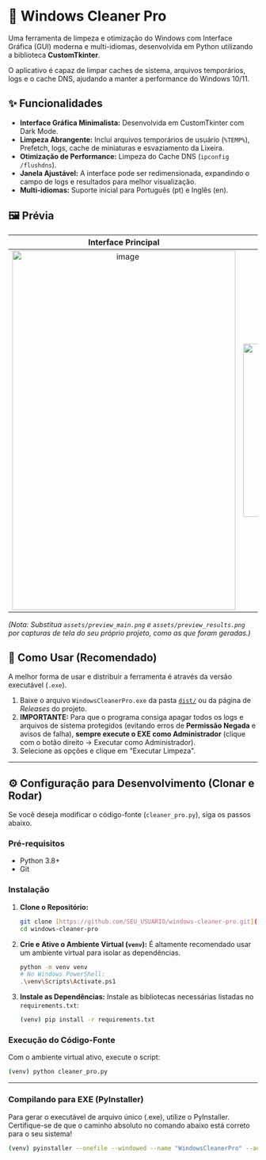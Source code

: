 # 🧹 Windows Cleaner Pro

Uma ferramenta de limpeza e otimização do Windows com Interface Gráfica (GUI) moderna e multi-idiomas, desenvolvida em Python utilizando a biblioteca **CustomTkinter**.

O aplicativo é capaz de limpar caches de sistema, arquivos temporários, logs e o cache DNS, ajudando a manter a performance do Windows 10/11.

## ✨ Funcionalidades

* **Interface Gráfica Minimalista:** Desenvolvida em CustomTkinter com Dark Mode.
* **Limpeza Abrangente:** Inclui arquivos temporários de usuário (`%TEMP%`), Prefetch, logs, cache de miniaturas e esvaziamento da Lixeira.
* **Otimização de Performance:** Limpeza do Cache DNS (`ipconfig /flushdns`).
* **Janela Ajustável:** A interface pode ser redimensionada, expandindo o campo de logs e resultados para melhor visualização.
* **Multi-idiomas:** Suporte inicial para Português (pt) e Inglês (en).

## 🖼️ Prévia

| Interface Principal | Resultados da Limpeza |
| :---: | :---: |
| <img width="451" height="726" alt="image" src="https://github.com/user-attachments/assets/f19d97b4-d468-47ed-a223-dd071ba28289" /> | <img src="assets/preview_results.png" alt="Preview dos resultados da limpeza" width="350"/> |

*(Nota: Substitua `assets/preview_main.png` e `assets/preview_results.png` por capturas de tela do seu próprio projeto, como as que foram geradas.)*

## 🚀 Como Usar (Recomendado)

A melhor forma de usar e distribuir a ferramenta é através da versão executável (`.exe`).

1.  Baixe o arquivo `WindowsCleanerPro.exe` da pasta [`dist/`](dist/) ou da página de *Releases* do projeto.
2.  **IMPORTANTE:** Para que o programa consiga apagar todos os logs e arquivos de sistema protegidos (evitando erros de **Permissão Negada** e avisos de falha), **sempre execute o EXE como Administrador** (clique com o botão direito -> Executar como Administrador).
3.  Selecione as opções e clique em "Executar Limpeza".

---

## ⚙️ Configuração para Desenvolvimento (Clonar e Rodar)

Se você deseja modificar o código-fonte (`cleaner_pro.py`), siga os passos abaixo.

### Pré-requisitos

* Python 3.8+
* Git

### Instalação

1.  **Clone o Repositório:**
    ```bash
    git clone [https://github.com/SEU_USUARIO/windows-cleaner-pro.git](https://github.com/SEU_USUARIO/windows-cleaner-pro.git)
    cd windows-cleaner-pro
    ```

2.  **Crie e Ative o Ambiente Virtual (`venv`):**
    É altamente recomendado usar um ambiente virtual para isolar as dependências.
    ```bash
    python -m venv venv
    # No Windows PowerShell:
    .\venv\Scripts\Activate.ps1
    ```

3.  **Instale as Dependências:**
    Instale as bibliotecas necessárias listadas no `requirements.txt`:
    ```bash
    (venv) pip install -r requirements.txt
    ```

### Execução do Código-Fonte

Com o ambiente virtual ativo, execute o script:

```bash
(venv) python cleaner_pro.py
```
------------------------------

### Compilando para EXE (PyInstaller)
Para gerar o executável de arquivo único (.exe), utilize o PyInstaller. Certifique-se de que o caminho absoluto no comando abaixo está correto para o seu sistema!

```bash
(venv) pyinstaller --onefile --windowed --name "WindowsCleanerPro" --add-data "C:/Users/SEU_USUARIO/Documents/cleaner_pro/venv/Lib/site-packages/customtkinter/assets;customtkinter/assets" cleaner_pro.py
```
